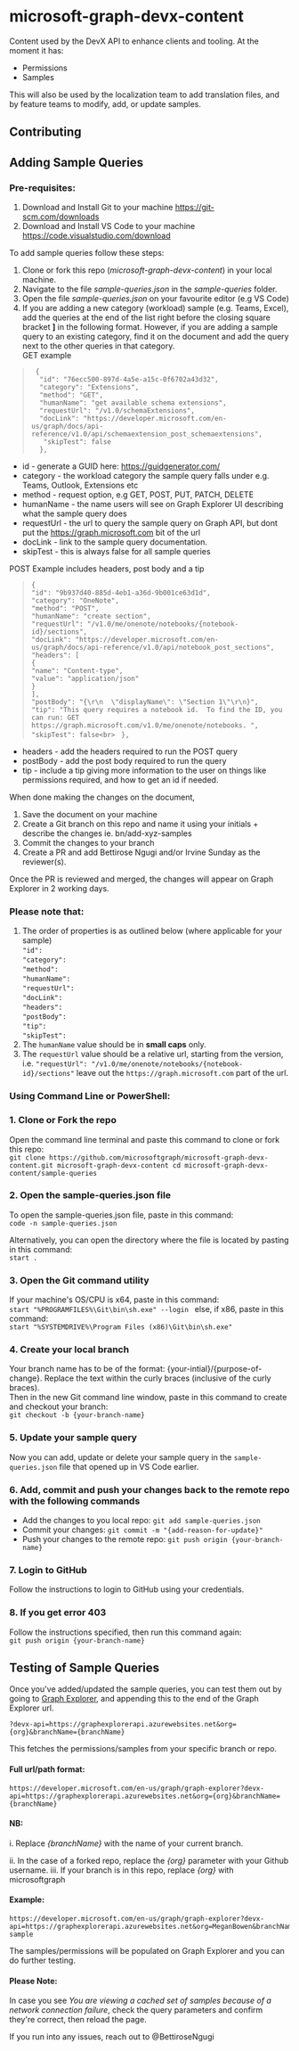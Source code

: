 # microsoft-graph-devx-content
Content used by the DevX API to enhance clients and tooling. At the moment it has:
- Permissions
- Samples

This will also be used by the localization team to add translation files, and by feature teams to modify, add, or update samples.

## Contributing
## Adding Sample Queries

### Pre-requisites:
1. Download and Install Git to your machine https://git-scm.com/downloads
1. Download and Install VS Code to your machine https://code.visualstudio.com/download

To add sample queries follow these steps:
1. Clone or fork this repo (*microsoft-graph-devx-content*) in your local machine.
1. Navigate to the file *sample-queries.json* in the *sample-queries* folder.
1. Open the file *sample-queries.json* on your favourite editor (e.g VS Code)
1. If you are adding a new category (workload) sample (e.g. Teams, Excel), add the queries at the end of the list right before the closing square bracket **]** in the following format. However, if you are adding a sample query to an existing category, find it on the document and add the query next to the other queries in that category. <br>
GET example <br>
>      {
>       "id": "76ecc500-897d-4a5e-a15c-0f6702a43d32",
>       "category": "Extensions",
>       "method": "GET",
>       "humanName": "get available schema extensions",
>       "requestUrl": "/v1.0/schemaExtensions",
>       "docLink": "https://developer.microsoft.com/en-us/graph/docs/api-reference/v1.0/api/schemaextension_post_schemaextensions",
>        "skipTest": false
>       },

- id - generate a GUID here: https://guidgenerator.com/ <br>
- category - the workload category the sample query falls under e.g. Teams, Outlook, Extensions etc <br>
- method - request option, e.g GET, POST, PUT, PATCH, DELETE <br>
- humanName - the name users will see on Graph Explorer UI describing what the sample query does <br>
- requestUrl - the url to query the sample query on Graph API, but dont put the https://graph.microsoft.com bit of the url <br>
- docLink - link to the sample query documentation. <br>
- skipTest - this is always false for all sample queries <br>

POST Example includes headers, post body and a tip <br>
>    `{`<br>
>        `"id": "9b937d40-885d-4eb1-a36d-9b001ce63d1d",`<br>
       `"category": "OneNote",`<br>
        `"method": "POST",`<br>
        `"humanName": "create section",`<br>
        `"requestUrl": "/v1.0/me/onenote/notebooks/{notebook-id}/sections",`<br>
        `"docLink": "https://developer.microsoft.com/en-us/graph/docs/api-reference/v1.0/api/notebook_post_sections",`<br>
        `"headers": [`<br>
            `{`<br>
                `"name": "Content-type",`<br>
                `"value": "application/json"`<br>
            `}`<br>
        `],`<br>
        `"postBody": "{\r\n  \"displayName\": \"Section 1\"\r\n}",`<br>
        `"tip": "This query requires a notebook id.  To find the ID, you can run: GET https://graph.microsoft.com/v1.0/me/onenote/notebooks. ",`<br>
        `"skipTest": false<br>`
   ` },`<br>
- headers - add the headers required to run the POST query
- postBody - add the post body required to run the query
- tip - include a tip giving more information to the user on things like permissions required, and how to get an id if needed.

When done making the changes on the document,
1. Save the document on your machine
1. Create a Git branch on this repo and name it using your initials + describe the changes ie. bn/add-xyz-samples
1. Commit the changes to your branch
1. Create a PR and add Bettirose Ngugi and/or Irvine Sunday as the reviewer(s).

Once the PR is reviewed and merged, the changes will appear on Graph Explorer in 2 working days.

### Please note that:
1. The order of properties is as outlined below (where applicable for your sample) <br>
      ` "id": `<br>
       `"category": `<br>
      ` "method": `<br>
       `"humanName":`<br>
       `"requestUrl":`<br>
       `"docLink": `<br>
       `"headers": `<br>
      ` "postBody": `<br>
       `"tip": `<br>
       `"skipTest": `<br>
1. The `humanName` value should be in **small caps** only.
1. The `requestUrl` value should be a relative url, starting from the version, i.e. `"requestUrl": "/v1.0/me/onenote/notebooks/{notebook-id}/sections"` leave out the `https://graph.microsoft.com` part of the url.
### Using Command Line or PowerShell:

### 1. Clone or Fork the repo
Open the command line terminal and paste this command to clone or fork this repo: <br/>
`git clone https://github.com/microsoftgraph/microsoft-graph-devx-content.git microsoft-graph-devx-content
cd microsoft-graph-devx-content/sample-queries
`

### 2. Open the sample-queries.json file
To open the sample-queries.json file, paste in this command: <br/>
`code -n sample-queries.json
` <br/>

Alternatively, you can open the directory where the file is located by pasting in this command: <br/>
`start .
`

### 3. Open the Git command utility
If your machine's OS/CPU is x64, paste in this command: <br/>
`start "%PROGRAMFILES%\Git\bin\sh.exe" --login
`
else, if x86, paste in this command: <br/>
`start "%SYSTEMDRIVE%\Program Files (x86)\Git\bin\sh.exe"
`

### 4. Create your local branch
Your branch name has to be of the format: {your-intial}/{purpose-of-change}.
Replace the text within the curly braces (inclusive of the curly braces). <br/>
Then in the new Git command line window, paste in this command to create and checkout your branch: <br/>
`git checkout -b {your-branch-name}
`

### 5. Update your sample query
Now you can add, update or delete your sample query in the `sample-queries.json` file that opened up in VS Code earlier.

### 6. Add, commit and push your changes back to the remote repo with the following commands
- Add the changes to you local repo: `git add sample-queries.json`
- Commit your changes: `git commit -m "{add-reason-for-update}"`
- Push your changes to the remote repo: `git push origin {your-branch-name}`

### 7. Login to GitHub
Follow the instructions to login to GitHub using your credentials.

### 8. If you get error 403
Follow the instructions specified, then run this command again:<br/>
`git push origin {your-branch-name}`

## Testing of Sample Queries
Once you've added/updated the sample queries, you can test them out by going to [Graph Explorer](https://developer.microsoft.com/en-us/graph/graph-explorer), and appending this to the end of the Graph Explorer url.

`?devx-api=https://graphexplorerapi.azurewebsites.net&org={org}&branchName={branchName}`

This fetches the permissions/samples from your specific branch or repo.

#### Full url/path format:
```
https://developer.microsoft.com/en-us/graph/graph-explorer?devx-api=https://graphexplorerapi.azurewebsites.net&org={org}&branchName={branchName}
```
#### NB:
i. Replace *{branchName}* with the name of your current branch.

ii. In the case of a forked repo, replace the *{org}* parameter with your Github username.
iii. If your branch is in this repo, replace *{org}* with microsoftgraph

#### Example:
```
https://developer.microsoft.com/en-us/graph/graph-explorer?devx-api=https://graphexplorerapi.azurewebsites.net&org=MeganBowen&branchName=mk/update-sample
```

The samples/permissions will be populated on Graph Explorer and you can do further testing.

#### Please Note:
In case you see *You are viewing a cached set of samples because of a network connection failure*, check the query parameters and confirm they're correct, then reload the page.

If you run into any issues, reach out to @BettiroseNgugi
